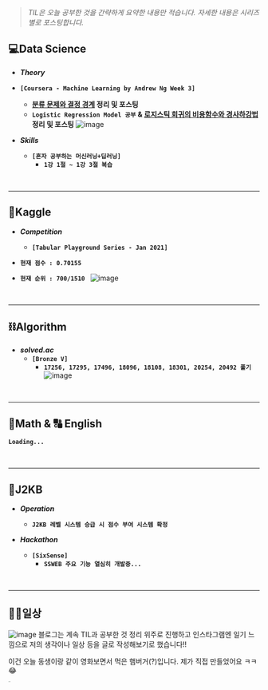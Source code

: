 > _TIL은 오늘 공부한 것을 간략하게 요약한 내용만 적습니다.
> 자세한 내용은 시리즈별로 포스팅합니다._

## 💻Data Science

-  ***Theory***
  - **`[Coursera - Machine Learning by Andrew Ng Week 3]`**
    - **[분류 문제와 결정 경계](https://velog.io/@kwonhl0211/분류-문제와-결정-경계) 정리 및 포스팅**
    - **`Logistic Regression Model 공부`** **& [로지스틱 회귀의 비용함수와 경사하강법](https://velog.io/@kwonhl0211/로지스틱-회귀의-비용함수와-경사하강법) 정리 및 포스팅**
      ![image](https://user-images.githubusercontent.com/61633137/105941202-3bd85800-60a0-11eb-9329-de83fdf34eb3.png)

- ***Skills***
  - **`[혼자 공부하는 머신러닝+딥러닝]`**
    - **`1강 1절 ~ 1강 3절 복습`**

<br>

***

## 🌠Kaggle

- ***Competition***

  - **`[Tabular Playground Series - Jan 2021]`**
- **`현재 점수 : 0.70155`** 
    
- **`현재 순위 : 700/1510 `**
      ![image](https://user-images.githubusercontent.com/61633137/105986734-a6a98380-60e0-11eb-85d9-1574f809f3a2.png)

<br>

***

## ⛓Algorithm

- ***solved.ac***
  - **`[Bronze V]`**
    -  **`17256, 17295, 17496, 18096, 18108, 18301, 20254, 20492 풀기`**
      ![image](https://user-images.githubusercontent.com/61633137/105986082-c0969680-60df-11eb-988f-0b94222eda6f.png)

<br>

***

## 📐Math  & 🔠 English

**`Loading...`**

<br>

***

## 👾J2KB

- ***Operation***
  - **`J2KB 레벨 시스템 승급 시 점수 부여 시스템 확정`**
  
- ***Hackathon***
  - **`[SixSense]`**
    - **`SSWEB 주요 기능 열심히 개발중...`** 

<br>

***

## 👨‍💻일상

![image](https://user-images.githubusercontent.com/61633137/105986159-e02dbf00-60df-11eb-85c5-c8d45e52735c.png)
블로그는 계속 TIL과 공부한 것 정리 위주로 진행하고 인스타그램엔 일기 느낌으로 저의 생각이나 일상 등을 글로 작성해보기로 했습니다!!

이건 오늘 동생이랑 같이 영화보면서 먹은 햄버거(?)입니다.
제가 직접 만들었어요 ㅋㅋ😂

<img src="https://cdn.discordapp.com/attachments/764479494164578355/803953012435451904/IMG_0375.jpg" alt="img" style="zoom:10%;" /> 